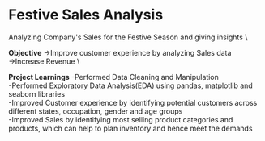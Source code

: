 # Festive Sales Analysis
Analyzing Company's Sales for the Festive Season and giving insights \

**Objective**
->Improve customer experience by analyzing Sales data \
->Increase Revenue \



**Project Learnings**
-Performed Data Cleaning and Manipulation \
-Performed Exploratory Data Analysis(EDA) using pandas, matplotlib and seaborn libraries\
-Improved Customer experience by identifying potential customers across different states, occupation, gender and age groups\
-Improved Sales by identifying most selling product categories and products, which can help to plan inventory and hence meet the demands
